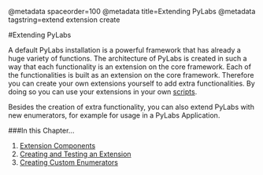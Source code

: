 @metadata spaceorder=100
@metadata title=Extending PyLabs
@metadata tagstring=extend extension create

[scripts]: /#/Scripting/Home
[comp]: /#/ExtendingPyLabs/ExtensionComponents
[create]: /#/ExtendingPyLabs/CreateExtension
[enum]: /#/ExtendingPyLabs/CreateEnumerators



#Extending PyLabs

A default PyLabs installation is a powerful framework that has already a huge variety of functions. The architecture of PyLabs is created in such a way that each functionality is an extension on the core framework. 
Each of the functionalities is built as an extension on the core framework. Therefore you can create your own extensions yourself to add extra functionalities. By doing so you can use your extensions in your own [scripts][].

Besides the creation of extra functionality, you can also extend PyLabs with new enumerators, for example for usage in a PyLabs Application.

###In this Chapter...

1. [Extension Components][comp]
2. [Creating and Testing an Extension][create]
3. [Creating Custom Enumerators][enum]